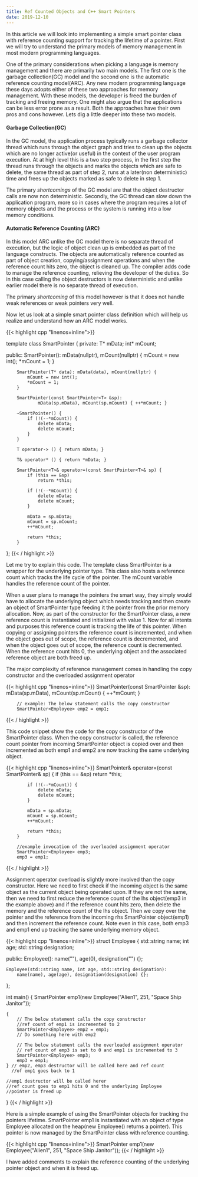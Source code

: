 ```yaml
---
title: Ref Counted Objects and C++ Smart Pointers
date: 2019-12-10
---
```


In this article we will look into implementing a simple smart pointer class
with reference counting support for tracking the lifetime of a pointer. First
we will try to understand the primary models of memory management in most modern
programming languages.

<!--more-->

One of the primary considerations when picking a language is memory management
and there are primarily two main models. The first one is
the garbage collection(GC) model and the second one is the automatic reference
counting model(ARC). Any new modern programming language these days
adopts either of these two approaches for memory management. With these models, the developer is
freed the burden of tracking and freeing memory. One might also argue that the
applications can be less error prone as a result. Both the approaches have their
own pros and cons however. Lets dig a little deeper into these two models.

#### Garbage Collection(GC)

In the GC model, the application process typically runs a garbage collector thread
which runs through the object graph and tries to clean up the objects which are
no longer active(or useful) in the context of the user program execution. At at
high level this is a two step process, in the first step the thread runs through
the objects and marks the objects which are safe to delete, the same thread as part
of step 2, runs at a later(non deterministic) time and frees up the objects
marked as safe to delete in step 1.

The primary *shortcomings* of the GC model are that the object destructor calls are
now non deterministic. Secondly, the GC thread can slow down the application program, more
so in cases where the program requires a lot of memory objects and the process
or the system is running into a low memory conditions.

#### Automatic Reference Counting (ARC)
In this model ARC unlike the GC model there is no
separate thread of execution, but the logic of object clean up is embedded as
part of the language constructs. The objects are automatically reference counted
as part of object creation, copying/assignment operations and when the reference
count hits zero, the object is cleaned up. The compiler adds code to manage the
reference counting, relieving the developer of the duties. So in this case
calling the object destructors is now deterministic and unlike earlier model
there is no separate thread of execution.

The primary *shortcoming* of this model however is that it does not handle
weak references or weak pointers very well.

Now let us look at a simple smart pointer class definition which will help us
realize and understand how an ARC model works.

{{< highlight cpp "linenos=inline">}}

template <typename T> class SmartPointer {
private:
        T* mData;
        int* mCount;

public:
        SmartPointer(): mData(nullptr), mCount(nullptr) {
            mCount = new int();
            *mCount = 1;
        }

        SmartPointer(T* data): mData(data), mCount(nullptr) {
            mCount = new int();
            *mCount = 1;
        }

        SmartPointer(const SmartPointer<T> &sp):
                mData(sp.mData), mCount(sp.mCount) { ++*mCount; }

        ~SmartPointer() {
            if (!(--*mCount)) {
                delete mData;
                delete mCount;
            }
        }

        T operator-> () { return mData; }

        T& operator* () { return *mData; }

        SmartPointer<T>& operator=(const SmartPointer<T>& sp) {
            if (this == &sp)
                return *this;

            if (!(--*mCount)) {
                delete mData;
                delete mCount;
            }

            mData = sp.mData;
            mCount = sp.mCount;
            ++*mCount;

            return *this;
        }
};
{{< / highlight >}}

Let me try to explain this code. The template class SmartPointer is a wrapper for the
underlying pointer type. This class also hosts a reference count which tracks
the life cycle of the pointer. The mCount variable handles the reference count
of the pointer.

When a user plans to manage the pointers the smart way, they simply would have to
allocate the underlying object which needs tracking and then create an object of SmartPointer
type feeding it the pointer from the prior memory allocation. Now, as part of the
constructor for the SmartPointer class, a new reference count is instantiated and
initialized with value 1. Now for all intents and purposes this reference count is
tracking the life of this pointer. When copying or assigning pointers the
reference count is incremented, and when the object goes out of scope, the
reference count is decremented, and when the object goes out of scope, the
reference count is decremented. When the reference count hits 0, the underlying
object and the associated reference object are both freed up.

The major complexity of reference management comes in handling the copy
constructor and the overloaded assignment operator

{{< highlight cpp "linenos=inline">}}
        SmartPointer(const SmartPointer<T> &sp):
                mData(sp.mData), mCount(sp.mCount) { ++*mCount; }

        // example: The below statement calls the copy constructor
        SmartPointer<Employee> emp2 = emp1;
{{< / highlight >}}

This code snippet show the code for the copy constructor of the SmartPointer
class. When the copy constructor is called, the reference count pointer from incoming SmartPointer
object is copied over and then incremented as both emp1 and emp2 are now
tracking the same underlying object.

{{< highlight cpp "linenos=inline">}}
        SmartPointer<T>& operator=(const SmartPointer<T>& sp) {
            if (this == &sp)
                return *this;

            if (!(--*mCount)) {
                delete mData;
                delete mCount;
            }

            mData = sp.mData;
            mCount = sp.mCount;
            ++*mCount;

            return *this;
        }

        //example invocation of the overloaded assignment operator
        SmartPointer<Employee> emp3;
        emp3 = emp1;

{{< / highlight >}}

Assignment operator overload is slightly more involved than the copy constructor.
Here we need to first check if the incoming object is the same object as the
current object being operated upon. If they are not the same, then we need to
first reduce the reference count of the lhs object(emp3 in the example above) and if the
reference count hits zero, then delete the memory and the reference count of the
lhs object. Then
we copy over the pointer and the reference from the incoming rhs SmartPointer object(emp1)
and then increment the reference count. Note even in this case, both emp3 and
emp1 end up tracking the same underlying memory object.

{{< highlight cpp "linenos=inline">}}
struct Employee {
    std::string name;
    int age;
    std::string designation;

public:
    Employee(): name(""), age(0), designation("") {};

    Employee(std::string name, int age, std::string designation):
        name(name), age(age), designation(designation) {};
};

int main() {
    SmartPointer<Employee> emp1(new Employee("Alien1", 251,
                                    "Space Ship Janitor"));

    {
        // The below statement calls the copy constructor
        //ref count of emp1 is incremented to 2
        SmartPointer<Employee> emp2 = emp1;
        // Do something here with emp2

        // The below statement calls the overloaded assignment operator
        // ref count of emp3 is set to 0 and emp1 is incremented to 3
        SmartPointer<Employee> emp3;
        emp3 = emp1;
    } // emp2, emp3 destructor will be called here and ref count
      //of emp1 goes back to 1

    //emp1 destructor will be called herer
    //ref count goes to emp1 hits 0 and the underlying Employee
    //pointer is freed up
}
{{< / highlight >}}

Here is a simple example of using the SmartPointer objects for tracking the
pointers lifetime. SmartPointer emp1 is instantiated with an object of type
Employee allocated on the heap(new Employee() returns a pointer). This pointer is now
managed by the SmartPointer class with reference counting.

{{< highlight cpp "linenos=inline">}}
    SmartPointer<Employee> emp1(new Employee("Alien1", 251,
                                    "Space Ship Janitor"));
{{< / highlight >}}

I have added comments to explain the reference counting of the underlying
pointer object and when it is freed up.

